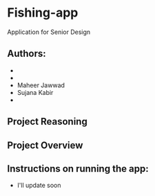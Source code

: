 # Fishing-app
Application for Senior Design


## Authors:
- 
- 
- Maheer Jawwad
- Sujana Kabir
- 

## Project Reasoning


## Project Overview


## Instructions on running the app:
- I'll update soon 
